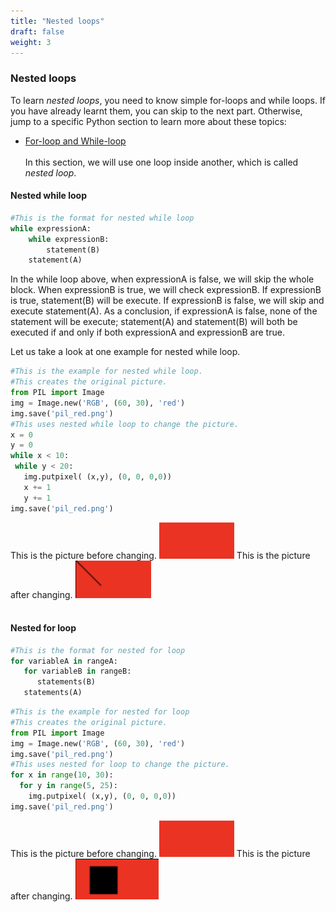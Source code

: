 ```yaml
---
title: "Nested loops"
draft: false
weight: 3
---
```


### Nested loops
To learn *nested loops*, you need to know simple for-loops and while loops. If you have already learnt them, you can skip to the next part. Otherwise, jump to a specific Python section to learn more about these topics:

- <a href="../../../python-basics/loops" target="blank">For-loop and While-loop</a>
<br/><br/>
In this section, we will use one loop inside another, which is called *nested loop*.
#### Nested while loop
```python
#This is the format for nested while loop
while expressionA:
    while expressionB:
        statement(B)
    statement(A)
```
In the while loop above, when expressionA is false, we will skip the whole block. When expressionB is true, we will check expressionB. If expressionB is true, statement(B) will be execute. If expressionB is false, we will skip and execute statement(A). As a conclusion, if expressionA is false, none of the statement will be execute; statement(A) and statement(B) will both be executed if and only if both expressionA and expressionB are true.

Let us take a look at one example for nested while loop.
 ```python
 #This is the example for nested while loop.
 #This creates the original picture.
 from PIL import Image
 img = Image.new('RGB', (60, 30), 'red')
 img.save('pil_red.png')
 #This uses nested while loop to change the picture.
 x = 0
 y = 0
 while x < 10:
  while y < 20:
    img.putpixel( (x,y), (0, 0, 0,0))
    x += 1
    y += 1
img.save('pil_red.png')
 ```
 This is the picture before changing.
 ![alt text](../../media/whileloopbefore.png "image showing while loop first example")
 This is the picture after changing.
 ![alt text](../../media/whileloopafter.png "image showing while loop first example")
<br/><br/>
#### Nested for loop
```python
#This is the format for nested for loop
for variableA in rangeA:
   for variableB in rangeB:
      statements(B)
   statements(A)
```
```python
#This is the example for nested for loop
#This creates the original picture.
from PIL import Image
img = Image.new('RGB', (60, 30), 'red')
img.save('pil_red.png')
#This uses nested for loop to change the picture.
for x in range(10, 30):
  for y in range(5, 25):
    img.putpixel( (x,y), (0, 0, 0,0))
img.save('pil_red.png')
```
This is the picture before changing.
![alt text](../../media/whileloopbefore.png "image showing for loop first example")
This is the picture after changing.
![alt text](../../media/forloopafter.png "image showing for loop first example")
